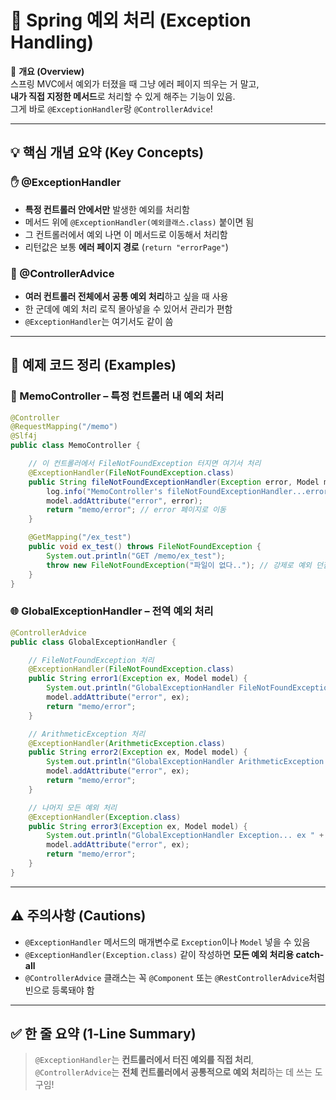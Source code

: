 # 📄 Spring 예외 처리 (Exception Handling)

📌 **개요 (Overview)**  
스프링 MVC에서 예외가 터졌을 때 그냥 에러 페이지 띄우는 거 말고,  
**내가 직접 지정한 메서드**로 처리할 수 있게 해주는 기능이 있음.  
그게 바로 `@ExceptionHandler`랑 `@ControllerAdvice`!

---

## 💡 핵심 개념 요약 (Key Concepts)

### ✋ @ExceptionHandler
- **특정 컨트롤러 안에서만** 발생한 예외를 처리함
- 메서드 위에 `@ExceptionHandler(예외클래스.class)` 붙이면 됨
- 그 컨트롤러에서 예외 나면 이 메서드로 이동해서 처리함
- 리턴값은 보통 **에러 페이지 경로** (`return "errorPage"`)  

### 🧢 @ControllerAdvice
- **여러 컨트롤러 전체에서 공통 예외 처리**하고 싶을 때 사용
- 한 군데에 예외 처리 로직 몰아넣을 수 있어서 관리가 편함
- `@ExceptionHandler`는 여기서도 같이 씀

---

## 🧪 예제 코드 정리 (Examples)

### 📄 MemoController – 특정 컨트롤러 내 예외 처리

```java
@Controller
@RequestMapping("/memo")
@Slf4j
public class MemoController {

    // 이 컨트롤러에서 FileNotFoundException 터지면 여기서 처리
    @ExceptionHandler(FileNotFoundException.class)
    public String fileNotFoundExceptionHandler(Exception error, Model model) {
        log.info("MemoController's fileNotFoundExceptionHandler...error " + error);
        model.addAttribute("error", error);
        return "memo/error"; // error 페이지로 이동
    }

    @GetMapping("/ex_test")
    public void ex_test() throws FileNotFoundException {
        System.out.println("GET /memo/ex_test");
        throw new FileNotFoundException("파일이 없다.."); // 강제로 예외 던짐
    }
}
```

### 🌐 GlobalExceptionHandler – 전역 예외 처리

```java
@ControllerAdvice
public class GlobalExceptionHandler {

    // FileNotFoundException 처리
    @ExceptionHandler(FileNotFoundException.class)
    public String error1(Exception ex, Model model) {
        System.out.println("GlobalExceptionHandler FileNotFoundException... ex " + ex);
        model.addAttribute("error", ex);
        return "memo/error";
    }

    // ArithmeticException 처리
    @ExceptionHandler(ArithmeticException.class)
    public String error2(Exception ex, Model model) {
        System.out.println("GlobalExceptionHandler ArithmeticException... ex " + ex);
        model.addAttribute("error", ex);
        return "memo/error";
    }

    // 나머지 모든 예외 처리
    @ExceptionHandler(Exception.class)
    public String error3(Exception ex, Model model) {
        System.out.println("GlobalExceptionHandler Exception... ex " + ex);
        model.addAttribute("error", ex);
        return "memo/error";
    }
}
```

---

## ⚠ 주의사항 (Cautions)

- `@ExceptionHandler` 메서드의 매개변수로 `Exception`이나 `Model` 넣을 수 있음  
- `@ExceptionHandler(Exception.class)` 같이 작성하면 **모든 예외 처리용 catch-all**  
- `@ControllerAdvice` 클래스는 꼭 `@Component` 또는 `@RestControllerAdvice`처럼 빈으로 등록돼야 함

---

## ✅ 한 줄 요약 (1-Line Summary)

> `@ExceptionHandler`는 **컨트롤러에서 터진 예외를 직접 처리**,  
> `@ControllerAdvice`는 **전체 컨트롤러에서 공통적으로 예외 처리**하는 데 쓰는 도구임!
